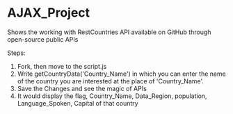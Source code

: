 # AJAX_Project
Shows the working with RestCountries API available on GitHub through open-source public APIs

Steps:
1. Fork, then move to the script.js
2. Write getCountryData('Country_Name') in which you can enter the name of the country you are interested at the place of 'Country_Name'. 
3. Save the Changes and see the magic of APIs
4. It would display the flag, Country_Name, Data_Region, population, Language_Spoken, Capital of that country
